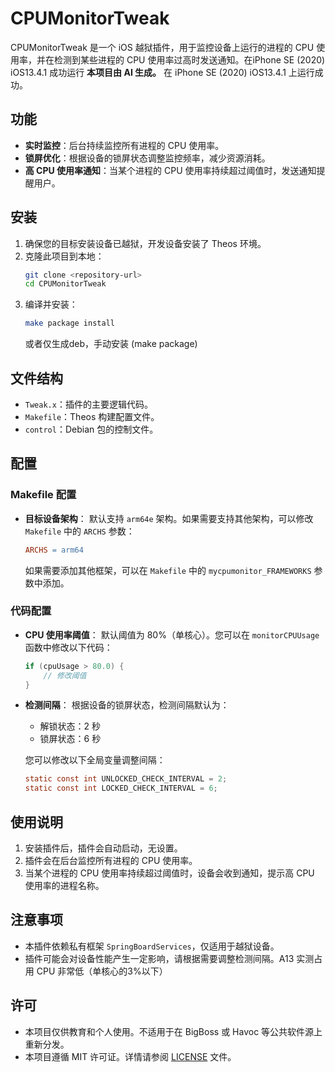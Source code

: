 # CPUMonitorTweak

CPUMonitorTweak 是一个 iOS 越狱插件，用于监控设备上运行的进程的 CPU 使用率，并在检测到某些进程的 CPU 使用率过高时发送通知。在iPhone SE (2020) iOS13.4.1 成功运行
**本项目由 AI 生成。**
在 iPhone SE (2020) iOS13.4.1 上运行成功。

## 功能

- **实时监控**：后台持续监控所有进程的 CPU 使用率。
- **锁屏优化**：根据设备的锁屏状态调整监控频率，减少资源消耗。
- **高 CPU 使用率通知**：当某个进程的 CPU 使用率持续超过阈值时，发送通知提醒用户。

## 安装

1. 确保您的目标安装设备已越狱，开发设备安装了 Theos 环境。
2. 克隆此项目到本地：
   ```bash
   git clone <repository-url>
   cd CPUMonitorTweak
   ```
3. 编译并安装：
   ```bash
   make package install
   ```
	或者仅生成deb，手动安装 (make package)
## 文件结构

- `Tweak.x`：插件的主要逻辑代码。
- `Makefile`：Theos 构建配置文件。
- `control`：Debian 包的控制文件。

## 配置

### Makefile 配置

- **目标设备架构**：
  默认支持 `arm64e` 架构。如果需要支持其他架构，可以修改 `Makefile` 中的 `ARCHS` 参数：
  ```makefile
  ARCHS = arm64
  ```

  如果需要添加其他框架，可以在 `Makefile` 中的 `mycpumonitor_FRAMEWORKS` 参数中添加。

### 代码配置

- **CPU 使用率阈值**：
  默认阈值为 80%（单核心）。您可以在 `monitorCPUUsage` 函数中修改以下代码：
  ```objectivec
  if (cpuUsage > 80.0) {
      // 修改阈值
  }
  ```

- **检测间隔**：
  根据设备的锁屏状态，检测间隔默认为：
  - 解锁状态：2 秒
  - 锁屏状态：6 秒

  您可以修改以下全局变量调整间隔：
  ```objectivec
  static const int UNLOCKED_CHECK_INTERVAL = 2;
  static const int LOCKED_CHECK_INTERVAL = 6;
  ```

## 使用说明

1. 安装插件后，插件会自动启动，无设置。
2. 插件会在后台监控所有进程的 CPU 使用率。
3. 当某个进程的 CPU 使用率持续超过阈值时，设备会收到通知，提示高 CPU 使用率的进程名称。

## 注意事项

- 本插件依赖私有框架 `SpringBoardServices`，仅适用于越狱设备。
- 插件可能会对设备性能产生一定影响，请根据需要调整检测间隔。A13 实测占用 CPU 非常低（单核心的3%以下）

## 许可

- 本项目仅供教育和个人使用。不适用于在 BigBoss 或 Havoc 等公共软件源上重新分发。
- 本项目遵循 MIT 许可证。详情请参阅 [LICENSE](LICENSE) 文件。